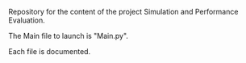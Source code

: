 Repository for the content of the project Simulation and Performance Evaluation.

The Main file to launch is "Main.py".

Each file is documented.
